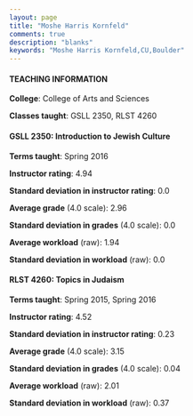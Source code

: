 ```yaml
---
layout: page
title: "Moshe Harris Kornfeld" 
comments: true
description: "blanks"
keywords: "Moshe Harris Kornfeld,CU,Boulder"
---
```

<head>
<script src="https://ajax.googleapis.com/ajax/libs/jquery/2.1.3/jquery.min.js"></script>
<script src="https://dl.dropboxusercontent.com/s/pc42nxpaw1ea4o9/highcharts.js?dl=0"></script>
<!-- <script src="../assets/js/highcharts.js"></script> -->
<style type="text/css">@font-face {
	font-family: "Bebas Neue";
	src: url(https://www.filehosting.org/file/details/544349/BebasNeue Regular.otf) format("opentype");
	}
	h1.Bebas { 
		font-family: "Bebas Neue", Verdana, Tahoma;
	}
</style>
</head>
	   
#### TEACHING INFORMATION

**College**: College of Arts and Sciences

**Classes taught**: GSLL 2350, RLST 4260

#### GSLL 2350: Introduction to Jewish Culture

**Terms taught**: Spring 2016

**Instructor rating**: 4.94

**Standard deviation in instructor rating**: 0.0

**Average grade** (4.0 scale): 2.96

**Standard deviation in grades** (4.0 scale): 0.0

**Average workload** (raw): 1.94

**Standard deviation in workload** (raw): 0.0

#### RLST 4260: Topics in Judaism

**Terms taught**: Spring 2015, Spring 2016

**Instructor rating**: 4.52

**Standard deviation in instructor rating**: 0.23

**Average grade** (4.0 scale): 3.15

**Standard deviation in grades** (4.0 scale): 0.04

**Average workload** (raw): 2.01

**Standard deviation in workload** (raw): 0.37

